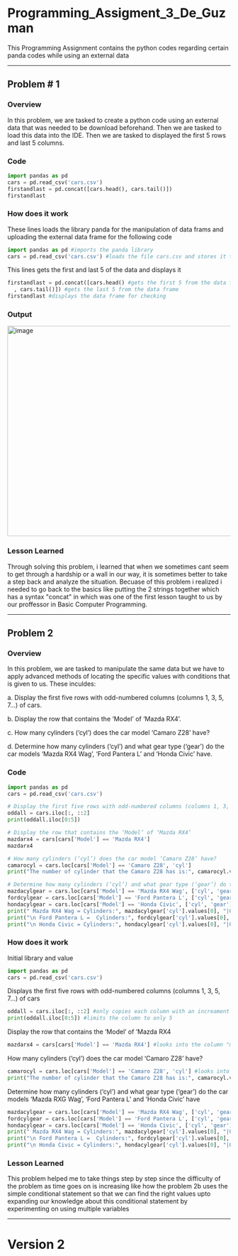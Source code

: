 # Programming_Assigment_3_De_Guzman
This Programming Assignment contains the python codes regarding certain panda codes while using an external data
___
## Problem # 1

### Overview
In this problem, we are tasked to create a python code using an external data that was needed to be download beforehand. Then we are tasked to load this data into the IDE. Then we are tasked to displayed the first 5 rows and last 5 columns.

### Code 
```python
import pandas as pd
cars = pd.read_csv('cars.csv')
firstandlast = pd.concat([cars.head(), cars.tail()])
firstandlast
```
### How does it work
These lines loads the library panda for the manipulation of data frams and uploading the external data frame for the following code
```python
import pandas as pd #imports the panda library
cars = pd.read_csv('cars.csv') #loads the file cars.csv and stores it to the variable cars
```
This lines gets the first and last 5 of the data and displays it
```python
firstandlast = pd.concat([cars.head() #gets the first 5 from the data frame
  , cars.tail()]) #gets the last 5 from the data frame
firstandlast #displays the data frame for checking
```
### Output
<img width="894" height="474" alt="image" src="https://github.com/user-attachments/assets/ea133a8a-90fd-428c-b826-3817be89f8b2" />

### Lesson Learned
Through solving this problem, i learned that when we sometimes cant seem to get through a hardship or a wall in our way, it is sometimes better to take a step back and analyze the situation. Becuase of this problem i realized i needed to go back to the basics like putting the 2 strings together which has a syntax "concat" in which was one of the first lesson taught to us by our proffessor in Basic Computer Programming.
___

## Problem 2

### Overview
In this problem, we are tasked to manipulate the same data but we have to apply advanced methods of locating the specific values with conditions that is given to us. These inculdes: 

a. Display the first five rows with odd-numbered columns (columns 1, 3, 5, 7...) of cars.

b. Display the row that contains the ‘Model’ of ‘Mazda RX4’.

c. How many cylinders (‘cyl’) does the car model ‘Camaro Z28’ have?

d. Determine how many cylinders (‘cyl’) and what gear type (‘gear’) do the car models ‘Mazda RX4
Wag’, ‘Ford Pantera L’ and ‘Honda Civic’ have.

### Code
```python
import pandas as pd
cars = pd.read_csv('cars.csv')

# Display the first five rows with odd-numbered columns (columns 1, 3, 5, 7…) of cars
oddall = cars.iloc[:, ::2]
print(oddall.iloc[0:5])

# Display the row that contains the ‘Model’ of ‘Mazda RX4’
mazdarx4 = cars[cars['Model'] == 'Mazda RX4']
mazdarx4

# How many cylinders (‘cyl’) does the car model ‘Camaro Z28’ have?
camarocyl = cars.loc[cars['Model'] == 'Camaro Z28', 'cyl']
print("The number of cylinder that the Camaro Z28 has is:", camarocyl.values[0])

# Determine how many cylinders (‘cyl’) and what gear type (‘gear’) do the car models ‘Mazda RX4 Wag’, ‘Ford Pantera L’ and ‘Honda Civic’ have.
mazdacylgear = cars.loc[cars['Model'] == 'Mazda RX4 Wag', ['cyl', 'gear']]
fordcylgear = cars.loc[cars['Model'] == 'Ford Pantera L', ['cyl', 'gear']]
hondacylgear = cars.loc[cars['Model'] == 'Honda Civic', ['cyl', 'gear']]
print(" Mazda RX4 Wag = Cylinders:", mazdacylgear['cyl'].values[0], "|Gear:", mazdacylgear['gear'].values[0])
print("\n Ford Pantera L =  Cylinders:", fordcylgear['cyl'].values[0], "|Gear:", fordcylgear['gear'].values[0])
print("\n Honda Civic = Cylinders:", hondacylgear['cyl'].values[0], "|Gear:", hondacylgear['gear'].values[0])
```
### How does it work
Initial library and value
```python
import pandas as pd
cars = pd.read_csv('cars.csv')
```
Displays the first five rows with odd-numbered columns (columns 1, 3, 5, 7…) of cars
```python
oddall = cars.iloc[:, ::2] #only copies each column with an increament of 2
print(oddall.iloc[0:5]) #limits the column to only 5
```
Display the row that contains the ‘Model’ of ‘Mazda RX4
```python
mazdarx4 = cars[cars['Model'] == 'Mazda RX4'] #looks into the column "model" and looks for the string "Mazda RX4", if its true, it will store it to the mazdarx4
```
How many cylinders (‘cyl’) does the car model ‘Camaro Z28’ have?
```python
camarocyl = cars.loc[cars['Model'] == 'Camaro Z28', 'cyl'] #looks into the column "model" and looks for the string "Camaro X28", and looks into the row "cyl"
print("The number of cylinder that the Camaro Z28 has is:", camarocyl.values[0]) #prints the value of the cyl of camarocyl, the .values[0] ensure that that there are no indexes and only value of the camarocyl
```
Determine how many cylinders (‘cyl’) and what gear type (‘gear’) do the car models ‘Mazda RXG Wag’, ‘Ford Pantera L’ and ‘Honda Civic’ have
```python
mazdacylgear = cars.loc[cars['Model'] == 'Mazda RX4 Wag', ['cyl', 'gear']] #looks into the column "model" and looks for the string "Mazda RX4 Wag" and looks its value in the column cyl and gear
fordcylgear = cars.loc[cars['Model'] == 'Ford Pantera L', ['cyl', 'gear']] #gets teh value of the cyl and gear from the model Ford Pantera L
hondacylgear = cars.loc[cars['Model'] == 'Honda Civic', ['cyl', 'gear']] #gets the valye of the cyl and gear from the model Mazda Cyl Gear
print(" Mazda RX4 Wag = Cylinders:", mazdacylgear['cyl'].values[0], "|Gear:", mazdacylgear['gear'].values[0]) #prints the specified value with the supporting string for information
print("\n Ford Pantera L =  Cylinders:", fordcylgear['cyl'].values[0], "|Gear:", fordcylgear['gear'].values[0]) #prints the specified value with the supporting string for information
print("\n Honda Civic = Cylinders:", hondacylgear['cyl'].values[0], "|Gear:", hondacylgear['gear'].values[0]) #prints the specified value with the supporting string for information
```
### Lesson Learned
This problem helped me to take things step by step since the difficulty of the problem as time goes on is increasing like how the problem 2b uses the simple conditional statement so that we can find the right values upto expanding our knowledge about this conditional statement by experimenting on using multiple variables
___
# Version 2




